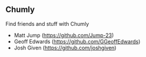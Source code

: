 ## Chumly

Find friends and stuff with Chumly

- Matt Jump (https://github.com/Jump-23)
- Geoff Edwards (https://github.com/GGeoffEdwards)
- Josh Given (https://github.com/joshgiven)
